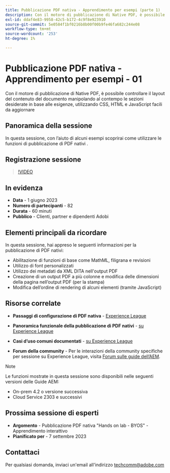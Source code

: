 ```yaml
---
title: Pubblicazione PDF nativa - Apprendimento per esempi (parte 1)
description: Con il motore di pubblicazione di Native PDF, è possibile controllare il layout del contenuto del documento manipolando al contempo le sezioni desiderate in base alle esigenze, utilizzando CSS, HTML e JavaScript facili da aggiornare.
exl-id: ddaf4e83-9958-42c5-b172-4c9f8e923910
source-git-commit: 5e0584f1bf0216b8b00f00b9fe46fa682c244e08
workflow-type: tm+mt
source-wordcount: '253'
ht-degree: 1%

---
```


# Pubblicazione PDF nativa - Apprendimento per esempi - 01

Con il motore di pubblicazione di Native PDF, è possibile controllare il layout del contenuto del documento manipolando al contempo le sezioni desiderate in base alle esigenze, utilizzando CSS, HTML e JavaScript facili da aggiornare

## Panoramica della sessione

In questa sessione, con l’aiuto di alcuni esempi scoprirai come utilizzare le funzioni di pubblicazione di PDF nativi .

## Registrazione sessione

>[!VIDEO](https://video.tv.adobe.com/v/3420092/native-pdf-aem-guides?quality=12&learn=on)

## In evidenza

- **Data** - 1 giugno 2023
- **Numero di partecipanti** - 82
- **Durata** - 60 minuti
- **Pubblico** - Clienti, partner e dipendenti Adobi

## Elementi principali da ricordare

In questa sessione, hai appreso le seguenti informazioni per la pubblicazione di PDF nativi:

- Abilitazione di funzioni di base come MathML, filigrana e revisioni
- Utilizzo di font personalizzati
- Utilizzo dei metadati da XML DITA nell&#39;output PDF
- Creazione di un output PDF a più colonne e modifica delle dimensioni della pagina nell’output PDF (per la stampa)
- Modifica dell’ordine di rendering di alcuni elementi (tramite JavaScript)


## Risorse correlate

- **Passaggi di configurazione di PDF nativa** - [Experience League](/help/product-guide/knowledge-base/kb-articles/publishing/configuring-aem-environment-for-native-pdf-publishing.md)

- **Panoramica funzionale della pubblicazione di PDF nativi** - [su Experience League](/help/product-guide/knowledge-base/expert-sessions/native-pdf-publishing-essentials-feb23.md)

- **Casi d’uso comuni documentati** - [su Experience League](/help/product-guide/native-pdf/stylesheet.md)

- **Forum della community** - Per le interazioni della community specifiche per sessione su Experience League, visita  [Forum sulle guide dell’AEM](https://experienceleaguecommunities.adobe.com/t5/experience-manager-guides/bd-p/xml-documentation-discussions).

>[!NOTE]
>
> Le funzioni mostrate in questa sessione sono disponibili nelle seguenti versioni delle Guide AEM:
>
> - On-prem 4.2 o versione successiva
> - Cloud Service 2303 e successivi

## Prossima sessione di esperti

- **Argomento** - Pubblicazione PDF nativa &quot;Hands on lab - BYOS&quot; - Apprendimento interattivo
- **Pianificato per** - 7 settembre 2023

## Contattaci

Per qualsiasi domanda, inviaci un&#39;email all&#39;indirizzo <techcomm@adobe.com>
